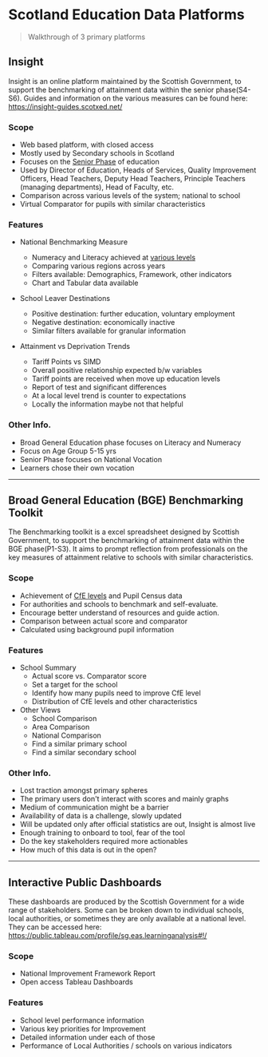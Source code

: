 
# Scotland Education Data Platforms

> Walkthrough of 3 primary platforms 

## Insight

Insight is an online platform maintained by the Scottish Government, to support the benchmarking of attainment data within the senior phase(S4-S6). Guides and information on the various measures can be found here: https://insight-guides.scotxed.net/ 

### Scope

- Web based platform, with closed access
- Mostly used by Secondary schools in Scotland
- Focuses on the [Senior Phase](https://education.gov.scot/education-scotland/scottish-education-system/) of education
- Used by Director of Education, Heads of Services, Quality Improvement Officers, Head Teachers, Deputy Head Teachers, Principle Teachers (managing departments), Head of Faculty, etc.
- Comparison across various levels of the system; national to school
- Virtual Comparator for pupils with similar characteristics

### Features

- National Benchmarking Measure
    - Numeracy and Literacy achieved at [various levels](https://scqf.org.uk/)
    - Comparing various regions across years
    - Filters available: Demographics, Framework, other indicators 
    - Chart and Tabular data available
    
- School Leaver Destinations
    - Positive destination: further education, voluntary employment
    - Negative destination: economically inactive
    - Similar filters available for granular information

- Attainment vs Deprivation Trends
    - Tariff Points vs SIMD
    - Overall positive relationship expected b/w variables
    - Tariff points are received when move up education levels
    - Report of test and significant differences
    - At a local level trend is counter to expectations
    - Locally the information maybe not that helpful

### Other Info.

- Broad General Education phase focuses on Literacy and Numeracy
- Focus on Age Group 5-15 yrs
- Senior Phase focuses on National Vocation
- Learners chose their own vocation

---

## Broad General Education (BGE) Benchmarking Toolkit 

The Benchmarking toolkit is a excel spreadsheet designed by Scottish Government, to support the benchmarking of attainment data within the BGE phase(P1-S3). It aims to prompt reflection from professionals on the key measures of attainment relative to schools with similar characteristics.  

### Scope

- Achievement of [CfE levels](https://education.gov.scot/parentzone/learning-in-scotland/curriculum-levels/) and Pupil Census data
- For authorities and schools to benchmark and self-evaluate.
- Encourage better understand of resources and guide action.
- Comparison between actual score and comparator
- Calculated using background pupil information

### Features

- School Summary
    - Actual score vs. Comparator score
    - Set a target for the school
    - Identify how many pupils need to improve CfE level
    - Distribution of CfE levels and other characteristics
- Other Views
    - School Comparison
    - Area Comparison
    - National Comparison
    - Find a similar primary school
    - Find a similar secondary school

### Other Info.

- Lost traction amongst primary spheres
- The primary users don't interact with scores and mainly graphs
- Medium of communication might be a barrier
- Availability of data is a challenge, slowly updated
- Will be updated only after official statistics are out, Insight is almost live
- Enough training to onboard to tool, fear of the tool
- Do the key stakeholders required more actionables
- How much of this data is out in the open?

---

## Interactive Public Dashboards 

These dashboards are produced by the Scottish Government for a wide range of stakeholders. Some can be broken down to individual schools, local authorities, or sometimes they are only available at a national level. They can be accessed here: https://public.tableau.com/profile/sg.eas.learninganalysis#!/ 

### Scope

- National Improvement Framework Report
- Open access Tableau Dashboards

### Features

- School level performance information
- Various key priorities for Improvement
- Detailed information under each of those
- Performance of Local Authorities / schools on various indicators

